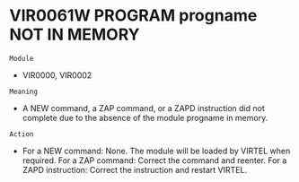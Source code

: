 # VIR0061W PROGRAM progname NOT IN MEMORY

`Module`
- VIR0000, VIR0002

`Meaning`
- A NEW command, a ZAP command, or a ZAPD instruction did not complete due to the absence of the module progname in memory.

`Action`
- For a NEW command: None. The module will be loaded by VIRTEL when required. For a ZAP command: Correct the command and reenter. For a ZAPD instruction: Correct the instruction and restart VIRTEL.
